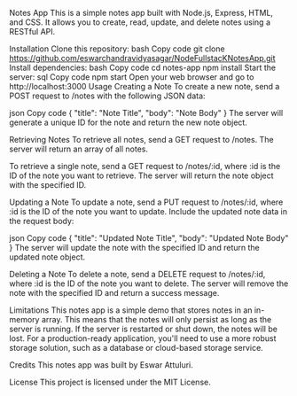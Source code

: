 Notes App
This is a simple notes app built with Node.js, Express, HTML, and CSS. It allows you to create, read, update, and delete notes using a RESTful API.

Installation
Clone this repository:
bash
Copy code
git clone https://github.com/eswarchandravidyasagar/NodeFullstacKNotesApp.git
Install dependencies:
bash
Copy code
cd notes-app
npm install
Start the server:
sql
Copy code
npm start
Open your web browser and go to http://localhost:3000
Usage
Creating a Note
To create a new note, send a POST request to /notes with the following JSON data:

json
Copy code
{
  "title": "Note Title",
  "body": "Note Body"
}
The server will generate a unique ID for the note and return the new note object.

Retrieving Notes
To retrieve all notes, send a GET request to /notes. The server will return an array of all notes.

To retrieve a single note, send a GET request to /notes/:id, where :id is the ID of the note you want to retrieve. The server will return the note object with the specified ID.

Updating a Note
To update a note, send a PUT request to /notes/:id, where :id is the ID of the note you want to update. Include the updated note data in the request body:

json
Copy code
{
  "title": "Updated Note Title",
  "body": "Updated Note Body"
}
The server will update the note with the specified ID and return the updated note object.

Deleting a Note
To delete a note, send a DELETE request to /notes/:id, where :id is the ID of the note you want to delete. The server will remove the note with the specified ID and return a success message.

Limitations
This notes app is a simple demo that stores notes in an in-memory array. This means that the notes will only persist as long as the server is running. If the server is restarted or shut down, the notes will be lost. For a production-ready application, you'll need to use a more robust storage solution, such as a database or cloud-based storage service.

Credits
This notes app was built by Eswar Attuluri.

License
This project is licensed under the MIT License.





